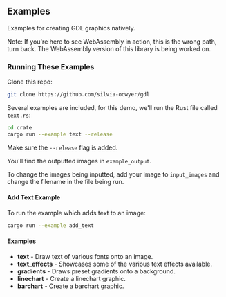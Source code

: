 ## Examples
Examples for creating GDL graphics natively.

Note: If you're here to see WebAssembly in action, this is the wrong path, turn back. 
The WebAssembly version of this library is being worked on.

### Running These Examples
Clone this repo:
```sh
git clone https://github.com/silvia-odwyer/gdl
```

Several examples are included, for this demo, we'll run the Rust file called `text.rs`:

```sh
cd crate
cargo run --example text --release 
```

Make sure the `--release` flag is added.

You'll find the outputted images in `example_output`.

To change the images being inputted, add your image to `input_images` and change the filename in the file being run.

#### Add Text Example
To run the example which adds text to an image:

```sh
cargo run --example add_text 
```

#### Examples

- **text** - Draw text of various fonts onto an image.
- **text_effects** - Showcases some of the various text effects available.
- **gradients** - Draws preset gradients onto a background.
- **linechart** - Create a linechart graphic. 
- **barchart** - Create a barchart graphic.